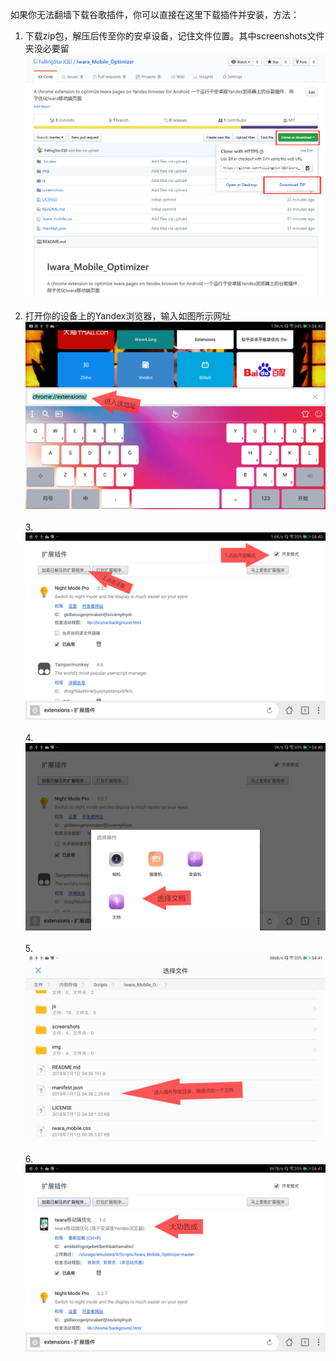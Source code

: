 如果你无法翻墙下载谷歌插件，你可以直接在这里下载插件并安装，方法：<br>
1. 下载zip包，解压后传至你的安卓设备，记住文件位置。其中screenshots文件夹没必要留<br>
![下载zip包](https://github.com/FallingStarJQD/Iwara_Mobile_Optimizer/blob/master/screenshots/step0.png?raw=true)<br><br>
2. 打开你的设备上的Yandex浏览器，输入如图所示网址<br> ![打开插件管理地址](https://github.com/FallingStarJQD/Iwara_Mobile_Optimizer/blob/master/screenshots/step1.png?raw=true)<br><br>
3.<br> ![选择开发模式](https://github.com/FallingStarJQD/Iwara_Mobile_Optimizer/blob/master/screenshots/step2.png?raw=true)<br><br>
4.<br> ![选择文档](https://github.com/FallingStarJQD/Iwara_Mobile_Optimizer/blob/master/screenshots/step3.png?raw=true)<br><br>
5.<br> ![进入插件目录](https://github.com/FallingStarJQD/Iwara_Mobile_Optimizer/blob/master/screenshots/step4.png?raw=true)<br><br>
6.<br> ![大功告成](https://github.com/FallingStarJQD/Iwara_Mobile_Optimizer/blob/master/screenshots/step5.png?raw=true)<br><br>